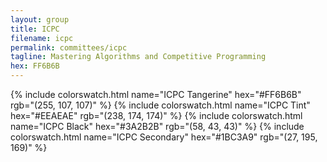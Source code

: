 ```yaml
---
layout: group
title: ICPC
filename: icpc
permalink: committees/icpc
tagline: Mastering Algorithms and Competitive Programming
hex: FF6B6B
---
```

{% include colorswatch.html name="ICPC Tangerine" hex="#FF6B6B" rgb="(255, 107, 107)" %}
{% include colorswatch.html name="ICPC Tint" hex="#EEAEAE" rgb="(238, 174, 174)" %}
{% include colorswatch.html name="ICPC Black" hex="#3A2B2B" rgb="(58, 43, 43)" %}
{% include colorswatch.html name="ICPC Secondary" hex="#1BC3A9" rgb="(27, 195, 169)" %}

